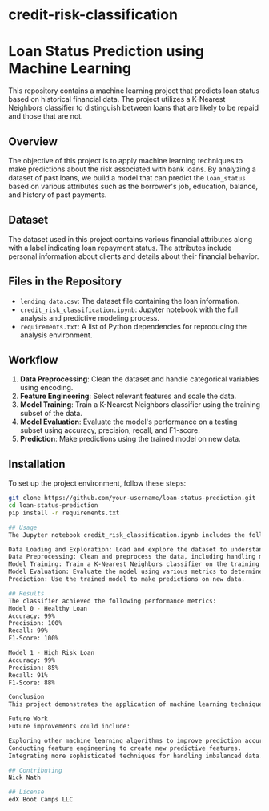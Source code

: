 # credit-risk-classification
# Loan Status Prediction using Machine Learning

This repository contains a machine learning project that predicts loan status based on historical financial data. The project utilizes a K-Nearest Neighbors classifier to distinguish between loans that are likely to be repaid and those that are not.

## Overview

The objective of this project is to apply machine learning techniques to make predictions about the risk associated with bank loans. By analyzing a dataset of past loans, we build a model that can predict the `loan_status` based on various attributes such as the borrower's job, education, balance, and history of past payments.

## Dataset

The dataset used in this project contains various financial attributes along with a label indicating loan repayment status. The attributes include personal information about clients and details about their financial behavior.

## Files in the Repository

- `lending_data.csv`: The dataset file containing the loan information.
- `credit_risk_classification.ipynb`: Jupyter notebook with the full analysis and predictive modeling process.
- `requirements.txt`: A list of Python dependencies for reproducing the analysis environment.

## Workflow

1. **Data Preprocessing**: Clean the dataset and handle categorical variables using encoding.
2. **Feature Engineering**: Select relevant features and scale the data.
3. **Model Training**: Train a K-Nearest Neighbors classifier using the training subset of the data.
4. **Model Evaluation**: Evaluate the model's performance on a testing subset using accuracy, precision, recall, and F1-score.
5. **Prediction**: Make predictions using the trained model on new data.

## Installation

To set up the project environment, follow these steps:

```bash
git clone https://github.com/your-username/loan-status-prediction.git
cd loan-status-prediction
pip install -r requirements.txt

## Usage
The Jupyter notebook credit_risk_classification.ipynb includes the following sections:

Data Loading and Exploration: Load and explore the dataset to understand its structure and contents.
Data Preprocessing: Clean and preprocess the data, including handling missing values and encoding categorical variables.
Model Training: Train a K-Nearest Neighbors classifier on the training data.
Model Evaluation: Evaluate the model using various metrics to determine its performance.
Prediction: Use the trained model to make predictions on new data.

## Results
The classifier achieved the following performance metrics:
Model 0 - Healthy Loan
Accuracy: 99%
Precision: 100%
Recall: 99%
F1-Score: 100% 

Model 1 - High Risk Loan
Accuracy: 99%
Precision: 85%
Recall: 91%
F1-Score: 88%

Conclusion
This project demonstrates the application of machine learning techniques to predict loan status, which can help financial institutions in assessing the risk associated with lending. The K-Nearest Neighbors classifier, along with careful data preprocessing and analysis, provides valuable insights into the factors that influence loan repayment.

Future Work
Future improvements could include:

Exploring other machine learning algorithms to improve prediction accuracy.
Conducting feature engineering to create new predictive features.
Integrating more sophisticated techniques for handling imbalanced data.

## Contributing
Nick Nath

## License
edX Boot Camps LLC


